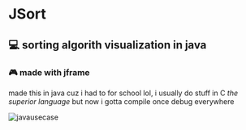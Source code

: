 # JSort
## 💻 sorting algorith visualization in java
### 🎮 made with jframe

made this in java cuz i had to for school lol, i usually do stuff in C *the superior language*
but now i gotta compile once debug everywhere

![javausecase](https://github.com/user-attachments/assets/b709a944-ca96-4b7a-914c-206874c68c11)
